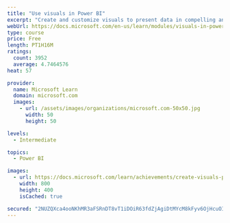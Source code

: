 ```yaml
---
title: "Use visuals in Power BI"
excerpt: "Create and customize visuals to present data in compelling and insightful ways."
webUrl: https://docs.microsoft.com/en-us/learn/modules/visuals-in-power-bi/
type: course
price: Free
length: PT1H16M
ratings:
  count: 3952
  average: 4.7464576
heat: 57

provider:
  name: Microsoft Learn
  domain: microsoft.com
  images:
    - url: /assets/images/organizations/microsoft.com-50x50.jpg
      width: 50
      height: 50

levels:
  - Intermediate

topics:
  - Power BI

images:
  - url: https://docs.microsoft.com/learn/achievements/create-visuals-power-bi-desktop-social.png
    width: 800
    height: 400
    isCached: true

secured: "2NUZQXca4ooNKhMR3aFSRnDT8vT1iDOiR63fdZjAgiDtMYcM8kFyv6OjHcuOIfTJC2ZCrAO6VyYwxrlyET84lfOwIyYl/H13uG9n2PLVr6WYBPe56wbbbhHxP1a4LJp+C9nKdgg1d5JR0NAoatiknJclEOgljBoDE/zdLxq0XNVCWSG4kADN4y4LAOaqa4x4wrMphiSsts5qaVvHpsQaKoJ9pVRh2Gcbhd1cSzw/uwSOfNsvxv+GiBxbxu733VsIs3fJYgisr/moQlbhbH8K2NL00lPYak/leuZ8fxLFsL5I81+ue1a7iYPHQM6hwiTQ2Q+oW6ge9L71ghfzRS9bPzvwk/hlWxdwV3GrKHylvlGSUane56AqcS+gq773z9++6hG+gJa9DnkDSymExyvvaEISD8LLbMZxHa0XCAjaMpM=;Ldrk3sZrC3E70xbqtg6lIQ=="
---
```


